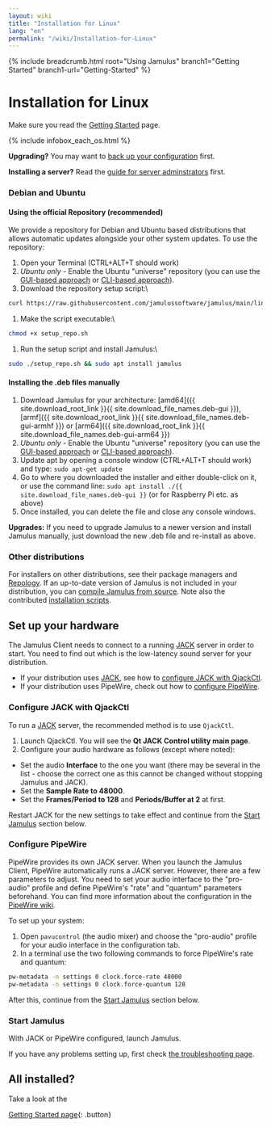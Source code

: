```yaml
---
layout: wiki
title: "Installation for Linux"
lang: "en"
permalink: "/wiki/Installation-for-Linux"
---
```


{% include breadcrumb.html root="Using Jamulus" branch1="Getting Started" branch1-url="Getting-Started" %}

# Installation for Linux

Make sure you read the [Getting Started](Getting-Started) page.

{% include infobox_each_os.html %}

**Upgrading?** You may want to [back up your configuration](Software-Manual#backing-up-jamulus) first.

**Installing a server?** Read the [guide for server adminstrators](Running-a-Server) first.

### Debian and Ubuntu

#### Using the official Repository (recommended)

We provide a repository for Debian and Ubuntu based distributions that allows automatic updates alongside your other system updates. To use the repository:

1. Open your Terminal (CTRL+ALT+T should work)
1. *Ubuntu only* - Enable the Ubuntu "universe" repository (you can use the [GUI-based approach](https://askubuntu.com/a/148645) or [CLI-based approach](https://askubuntu.com/a/227788)).
1. Download the repository setup script:\\
```bash
curl https://raw.githubusercontent.com/jamulussoftware/jamulus/main/linux/setup_repo.sh > setup_repo.sh
```
1. Make the script executable:\\
```bash
chmod +x setup_repo.sh
```
1. Run the setup script and install Jamulus:\\
```bash
sudo ./setup_repo.sh && sudo apt install jamulus
```

#### Installing the .deb files manually

1. Download Jamulus for your architecture: [amd64]({{ site.download_root_link }}{{ site.download_file_names.deb-gui }}), [armf]({{ site.download_root_link }}{{ site.download_file_names.deb-gui-armhf }}) or [arm64]({{ site.download_root_link }}{{ site.download_file_names.deb-gui-arm64 }})
1. *Ubuntu only* - Enable the Ubuntu "universe" repository (you can use the [GUI-based approach](https://askubuntu.com/a/148645) or [CLI-based approach](https://askubuntu.com/a/227788)).
1. Update apt by opening a console window (CTRL+ALT+T should work) and type: `sudo apt-get update`
1. Go to where you downloaded the installer and either double-click on it, or use the command line: `sudo apt install ./{{ site.download_file_names.deb-gui }}` (or for Raspberry Pi etc. as above)
1. Once installed, you can delete the file and close any console windows.

**Upgrades:** If you need to upgrade Jamulus to a newer version and install Jamulus manually, just download the new .deb file and re-install as above.

### Other distributions

For installers on other distributions, see their package managers and [Repology](https://repology.org/project/jamulus/versions). If an up-to-date version of Jamulus is not included in your distribution, you can [compile Jamulus from source](https://github.com/jamulussoftware/jamulus/blob/main/COMPILING.md). Note also the contributed [installation scripts](https://github.com/jamulussoftware/installscripts).

## Set up your hardware

The Jamulus Client needs to connect to a running [JACK](https://jackaudio.org/) server in order to start. You need to find out which is the low-latency sound server for your distribution.
- If your distribution uses [JACK](https://jackaudio.org/), see how to [configure JACK with QjackCtl](Installation-for-Linux#configure-jack-with-qjackctl).
- If your distribution uses PipeWire, check out how to [configure PipeWire](Installation-for-Linux#configure-pipewire).

### Configure JACK with QjackCtl

To run a [JACK](https://jackaudio.org/) server, the recommended method is to use `QjackCtl`.

1. Launch QjackCtl. You will see the **Qt JACK Control utility main page**.
2. Configure your audio hardware as follows (except where noted):

- Set the audio **Interface** to the one you want (there may be several in the list - choose the correct one as this cannot be changed without stopping Jamulus and JACK).
- Set the **Sample Rate to 48000**.
- Set the **Frames/Period to 128** and **Periods/Buffer at 2** at first.

Restart JACK for the new settings to take effect and continue from the [Start Jamulus](Installation-for-Linux#start-jamulus) section below.

### Configure PipeWire

PipeWire provides its own JACK server. When you launch the Jamulus Client, PipeWire automatically runs a JACK server. However, there are a few parameters to adjust.
You need to set your audio interface to the "pro-audio" profile and define PipeWire's "rate" and "quantum" parameters beforehand.
You can find more information about the configuration in the [PipeWire wiki](https://gitlab.freedesktop.org/pipewire/pipewire/-/wikis/Config-JACK#jack-server).

To set up your system:
1. Open `pavucontrol` (the audio mixer) and choose the "pro-audio" profile for your audio interface in the configuration tab.
2. In a terminal use the two following commands to force PipeWire's rate and quantum:
```bash
pw-metadata -n settings 0 clock.force-rate 48000
pw-metadata -n settings 0 clock.force-quantum 128
```
After this, continue from the [Start Jamulus](Installation-for-Linux#start-jamulus) section below.

### Start Jamulus

With JACK or PipeWire configured, launch Jamulus.

If you have any problems setting up, first check [the troubleshooting page](Client-Troubleshooting).

## All installed?

Take a look at the

[Getting Started page](Getting-Started){: .button}
